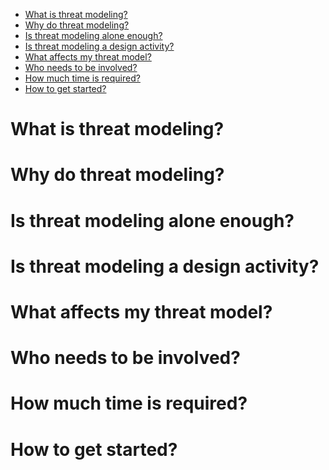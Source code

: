 -   [What is threat modeling?](#what-is-threat-modeling)
-   [Why do threat modeling?](#why-do-threat-modeling)
-   [Is threat modeling alone enough?](#is-threat-modeling-alone-enough)
-   [Is threat modeling a design
    activity?](#is-threat-modeling-a-design-activity)
-   [What affects my threat model?](#what-affects-my-threat-model)
-   [Who needs to be involved?](#who-needs-to-be-involved)
-   [How much time is required?](#how-much-time-is-required)
-   [How to get started?](#how-to-get-started)

What is threat modeling?
========================

Why do threat modeling?
=======================

Is threat modeling alone enough?
================================

Is threat modeling a design activity?
=====================================

What affects my threat model?
=============================

Who needs to be involved?
=========================

How much time is required?
==========================

How to get started?
===================
